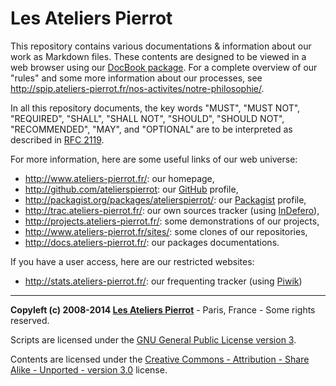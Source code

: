 Les Ateliers Pierrot
=============

This repository contains various documentations & information about our work as Markdown files.
These contents are designed to be viewed in a web browser using our
[DocBook package](http://github.com/atelierspierrot/docbook). For a complete overview of our
"rules" and some more information about our processes, see <http://spip.ateliers-pierrot.fr/nos-activites/notre-philosophie/>.

In all this repository documents, the key words "MUST", "MUST NOT", "REQUIRED", "SHALL",
"SHALL NOT", "SHOULD", "SHOULD NOT", "RECOMMENDED", "MAY", and "OPTIONAL" are to be interpreted
as described in [RFC 2119](http://www.ietf.org/rfc/rfc2119.txt).

For more information, here are some useful links of our web universe:

-   <http://www.ateliers-pierrot.fr/>: our homepage,
-   <http://github.com/atelierspierrot>: our [GitHub](http://www.github.com/) profile,
-   <http://packagist.org/packages/atelierspierrot/>: our [Packagist](http://packagist.org/) profile,
-   <http://trac.ateliers-pierrot.fr/>: our own sources tracker (using [InDefero](http://www.indefero.net/)),
-   <http://projects.ateliers-pierrot.fr/>: some demonstrations of our projects,
-   <http://www.ateliers-pierrot.fr/sites/>: some clones of our repositories,
-   <http://docs.ateliers-pierrot.fr/>: our packages documentations.

If you have a user access, here are our restricted websites:

-   <http://stats.ateliers-pierrot.fr/>: our frequenting tracker (using [Piwik](http://piwik.org/))


----
**Copyleft (c) 2008-2014 [Les Ateliers Pierrot](http://www.ateliers-pierrot.fr/)** - Paris, France - Some rights reserved.

Scripts are licensed under the [GNU General Public License version 3](http://www.gnu.org/licenses/gpl.html).

Contents are licensed under the [Creative Commons - Attribution - Share Alike - Unported - version 3.0](http://creativecommons.org/licenses/by-sa/3.0/) license.
